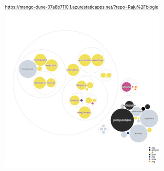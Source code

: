 https://mango-dune-07a8b7110.1.azurestaticapps.net/?repo=Raju%2Fblogie

![Visualization of the codebase](./diagram.svg)
